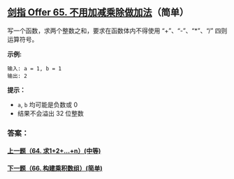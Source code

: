 ## [剑指 Offer 65. 不用加减乘除做加法](https://leetcode-cn.com/problems/bu-yong-jia-jian-cheng-chu-zuo-jia-fa-lcof/)（简单）

写一个函数，求两个整数之和，要求在函数体内不得使用 “+”、“-”、“*”、“/” 四则运算符号。



**示例:**

```
输入: a = 1, b = 1
输出: 2
```



**提示：**

- `a`, `b` 均可能是负数或 0
- 结果不会溢出 32 位整数



### 答案：



#### [上一题（64. 求1+2+…+n）(中等)](https://github.com/sdwwld/leetCode/blob/master/src/main/java/com/wld/java/offer/剑指Offer64.md)

#### [下一题（66. 构建乘积数组）(简单)](https://github.com/sdwwld/leetCode/blob/master/src/main/java/com/wld/java/offer/剑指Offer66.md)